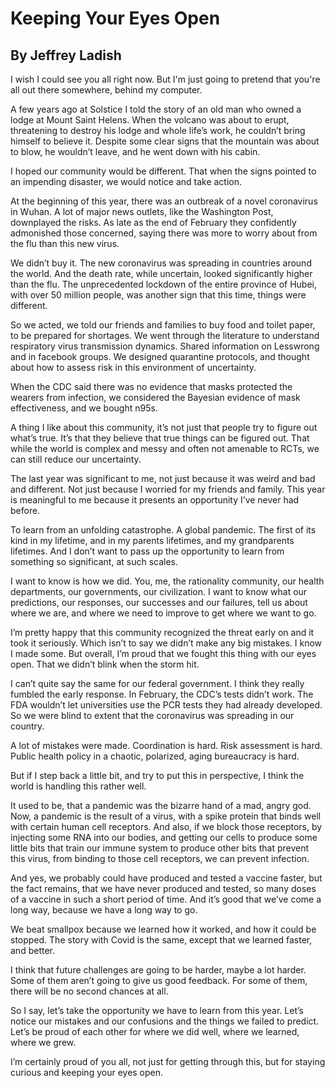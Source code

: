 # Keeping Your Eyes Open
## By Jeffrey Ladish

I wish I could see you all right now.  But I'm just going to pretend that you're all out there somewhere, behind my computer.

A few years ago at Solstice I told the story of an old man who owned a lodge at Mount Saint Helens. When the volcano was about to erupt, threatening to destroy his lodge and whole life’s work, he couldn’t bring himself to believe it. Despite some clear signs that the mountain was about to blow, he wouldn’t leave, and he went down with his cabin. 


I hoped our community would be different. That when the signs pointed to an impending disaster, we would notice and take action.

At the beginning of this year, there was an outbreak of a novel coronavirus in Wuhan. A lot of major news outlets, like the Washington Post, downplayed the risks. As late as the end of February they confidently admonished those concerned, saying there was more to worry about from the flu than this new virus. 

We didn’t buy it. The new coronavirus was spreading in countries around the world. And the death rate, while uncertain, looked significantly higher than the flu. The unprecedented lockdown of the entire province of Hubei, with over 50 million people, was another sign that this time, things were different.

So we acted, we told our friends and families to buy food and toilet paper, to be prepared for shortages. We went through the literature to understand respiratory virus transmission dynamics. Shared information on Lesswrong and in facebook groups. We designed quarantine protocols, and thought about how to assess risk in this environment of uncertainty.

When the CDC said there was no evidence that masks protected the wearers from infection, we considered the Bayesian evidence of mask effectiveness, and we bought n95s.

A thing I like about this community, it’s not just that people try to figure out what’s true. It’s that they believe that true things can be figured out. That while the world is complex and messy and often not amenable to RCTs, we can still reduce our uncertainty.

The last year was significant to me, not just because it was weird and bad and different. Not just because I worried for my friends and family. This year is meaningful to me because it presents an opportunity I’ve never had before.

To learn from an unfolding catastrophe. A global pandemic. The first of its kind in my lifetime, and in my parents lifetimes, and my grandparents lifetimes. And I don’t want to pass up the opportunity to learn from something so significant, at such scales.

I want to know is how we did. You, me, the rationality community, our health departments, our governments, our civilization. I want to know what our predictions, our responses, our successes and our failures, tell us about where we are, and where we need to improve to get where we want to go.

I’m pretty happy that this community recognized the threat early on and it took it seriously. Which isn’t to say we didn’t make any big mistakes. I know I made some. But overall, I’m proud that we fought this thing with our eyes open. That we didn’t blink when the storm hit.

I can’t quite say the same for our federal government. I think they really fumbled the early response. In February, the CDC’s tests didn’t work. The FDA wouldn’t let universities use the PCR tests they had already developed. So we were blind to extent that the coronavirus was spreading in our country. 

A lot of mistakes were made. Coordination is hard. Risk assessment is hard. Public health policy in a chaotic, polarized, aging bureaucracy is hard.

But if I step back a little bit, and try to put this in perspective, I think the world is handling this rather well.

It used to be, that a pandemic was the bizarre hand of a mad, angry god. Now, a pandemic is the result of a virus, with a spike protein that binds well with certain human cell receptors. And also, if we block those receptors, by injecting some RNA into our bodies, and getting our cells to produce some little bits that train our immune system to produce other bits that prevent this virus, from binding to those cell receptors, we can prevent infection.

And yes, we probably could have produced and tested a vaccine faster, but the fact remains, that we have never produced and tested, so many doses of a vaccine in such a short period of time.
And it’s good that we’ve come a long way, because we have a long way to go.

We beat smallpox because we learned how it worked, and how it could be stopped. The story with Covid is the same, except that we learned faster, and better.

I think that future challenges are going to be harder, maybe a lot harder. Some of them aren’t going to give us good feedback. For some of them, there will be no second chances at all. 

So I say, let’s take the opportunity we have to learn from this year. Let’s notice our mistakes and our confusions and the things we failed to predict. Let’s be proud of each other for where we did well, where we learned, where we grew. 

I’m certainly proud of you all, not just for getting through this, but for staying curious and keeping your eyes open.
